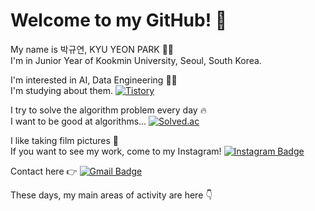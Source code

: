 # Welcome to my GitHub! 👋  

My name is 박규연, KYU YEON PARK 💁‍♀️  
I'm in Junior Year of Kookmin University, Seoul, South Korea.

I'm interested in AI, Data Engineering 👩‍💻  
I'm studying about them. [![Tistory](https://img.shields.io/badge/Tistory-FFFFFF.svg?&style=flat&logo=Tistory&logoColor=black)](https://noooey.tistory.com/)  

I try to solve the algorithm problem every day 🔥  
I want to be good at algorithms... [![Solved.ac](http://mazassumnida.wtf/api/mini/generate_badge?boj=20203065)](https://solved.ac/20203065/)  

I like taking film pictures 📸  
If you want to see my work, come to my Instagram! [![Instagram Badge](https://img.shields.io/badge/Instagram-E4405F?style=flat&logo=Instagram&logoColor=white)](https://www.instagram.com/noooey/)  

Contact here 👉 [![Gmail Badge](https://img.shields.io/badge/Gmail-d14836?style=flat&logo=Gmail&logoColor=white)](mailto:20203065@kookmin.ac.kr)  

These days, my main areas of activity are here 👇
